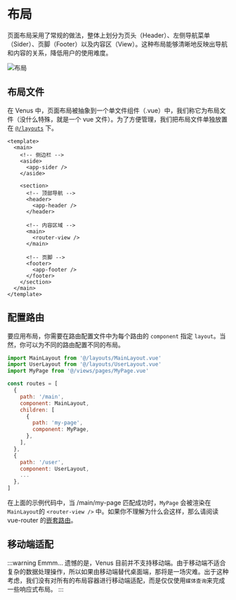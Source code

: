 # 布局

页面布局采用了常规的做法，整体上划分为页头（Header）、左侧导航菜单（Sider）、页脚（Footer）以及内容区（View）。这种布局能够清晰地反映出导航和内容的关系，降低用户的使用难度。

![布局](https://gitee.com/chinesee/images/raw/master/img/img_035.png)

## 布局文件

在 Venus 中，页面布局被抽象到一个单文件组件（.vue）中，我们称它为布局文件（没什么特殊，就是一个 vue 文件）。为了方便管理，我们把布局文件单独放置在 [`@/layouts`]() 下。
```vue {4-6,10-12,15-17,20-22}
<template>
  <main>
    <!-- 侧边栏 -->
    <aside>
      <app-sider />
    </aside>

    <section>
      <!-- 顶部导航 -->
      <header>
        <app-header />
      </header>

      <!-- 内容区域 -->
      <main>
        <router-view />
      </main>

      <!-- 页脚 -->
      <footer>
        <app-footer />
      </footer>
    </section>
  </main>
</template>
```

## 配置路由
要应用布局，你需要在路由配置文件中为每个路由的 `component` 指定 `layout`。当然，你可以为不同的路由配置不同的布局。
```js
import MainLayout from '@/layouts/MainLayout.vue'
import UserLayout from '@/layouts/UserLayout.vue'
import MyPage from '@/views/pages/MyPage.vue'

const routes = [
  {
    path: '/main',
    component: MainLayout,
    children: [
      {
        path: 'my-page',
        component: MyPage,
      },
    ],
  },
  {
    path: '/user',
    component: UserLayout,
    ...
  },
]
```

在上面的示例代码中，当 /main/my-page 匹配成功时，`MyPage` 会被渲染在`MainLayout`的 `<router-view />` 中。如果你不理解为什么会这样，那么请阅读 vue-router 的[嵌套路由](https://router.vuejs.org/zh/guide/essentials/nested-routes.html)。

## 移动端适配
:::warning Emmm...
遗憾的是，Venus 目前并不支持移动端。由于移动端不适合复杂的数据处理操作，所以如果由移动端替代桌面端，那将是一场灾难。出于这种考虑，我们没有对所有的布局容器进行移动端适配，而是仅仅使用`媒体查询`来完成一些响应式布局。
:::